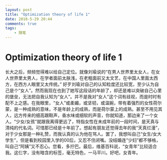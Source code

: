```yaml
---
layout: post
title: "Optimization theory of life 1"
date: 2018-5-29 20:44
comments: true
tags: 
	- 随笔
---
```


# Optimization theory of life 1

长大之后，频频觉得难以给自己定位。就像刘瑜说的“在男人世界里太女人，在女人世界里太男人，在学者面前太肤浅，在老粗面前又太文艺，在中国人里面太西方，在西方人眼里又太传统。” 好歹刘瑜对自己的认知粒度还比较宽，至少认为自己是个“女人”。然而我现在也到了她写这段话的年龄了，却还是难以突破自己心里的堡垒，无法把自我认知为“女人”。并不是我对“女人”这个词有歧视，而是时时有配不上之感。在我眼里，“女人”或柔媚，或坚韧，或温婉，带有着强烈的女性荷尔蒙，是一种成熟的意味，不是年龄上的成熟，而是荷尔蒙上的成熟。甚至不用见其人，远方传来的细高跟鞋声，香水味或细软的声音，你就知道，那边来了一个女人。“少女/女孩”就跟我离得更远了，特指女性在未成年前的一段时间，是天真与清纯的代名词。可惜那已经是十年前了。想起有朋友还觉得去年的我“天真烂漫”，对于少女那是一种礼赞，而我认真的认为他在骂人。罢了，我想叫自己“女生/女大学生”，但是看到校园里入学的00后，又忍不住闭嘴。没结婚连“少妇”都不够格，叫自己“阿姨”又不忍心。您看，多拧巴。最后，维基百科说，“女青年”比较适合我。这仨字，没有暗含的标签，毫无特色，一马平川。好吧，女青年。